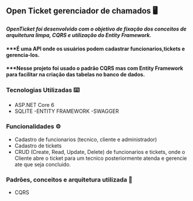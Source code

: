 ## Open Ticket gerenciador de chamados 🖥️

#### ***OpenTicket foi desenvolvido com o objetivo de fixação dos conceitos de arquitetura limpa, CQRS e utilização do Entity Framework.*** 
#### ***É uma API onde os usuários podem cadastrar funcionarios,tickets e gerencia-los.
#### ***Nesse projeto foi usado o padrão CQRS mas com Entity Framework para facilitar na criação das tabelas no banco de dados.

### **Tecnologias Utilizadas** ⌨️
- ASP.NET Core 6
- SQLITE 
-ENTITY FRAMEWORK
-SWAGGER

### **Funcionalidades** ⚙️
- Cadastro de funcionarios (tecnico, cliente e administrador)
- Cadastro de tickets
- CRUD (Create, Read, Update, Delete) de funcionarios e tickets, onde o Cliente abre o ticket para um tecnico posteriormente atenda e gerencie ate que seja concluido.

### **Padrões, conceitos e arquitetura utilizada** 📂
- CQRS
